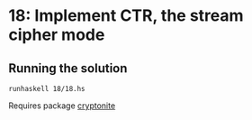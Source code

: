 # 18: Implement CTR, the stream cipher mode

## Running the solution

```
runhaskell 18/18.hs
```

Requires package [cryptonite](https://hackage.haskell.org/package/cryptonite)
